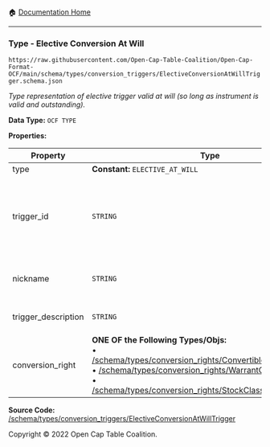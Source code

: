:house: [Documentation Home](../../../home/xudiera/code/README.md)

---

### Type - Elective Conversion At Will

`https://raw.githubusercontent.com/Open-Cap-Table-Coalition/Open-Cap-Format-OCF/main/schema/types/conversion_triggers/ElectiveConversionAtWillTrigger.schema.json`

_Type representation of elective trigger valid at will (so long as instrument is valid and outstanding)._

**Data Type:** `OCF TYPE`

**Properties:**

| Property            | Type                                                                                                                                                                                                                                                                                                                                                                                                           | Description                                                                                                                            | Required   |
| ------------------- | -------------------------------------------------------------------------------------------------------------------------------------------------------------------------------------------------------------------------------------------------------------------------------------------------------------------------------------------------------------------------------------------------------------- | -------------------------------------------------------------------------------------------------------------------------------------- | ---------- |
| type                | **Constant:** `ELECTIVE_AT_WILL`                                                                                                                                                                                                                                                                                                                                                                               | Scalar Constant                                                                                                                        | `REQUIRED` |
| trigger_id          | `STRING`                                                                                                                                                                                                                                                                                                                                                                                                       | Id for this conversion trigger, unique within list of ConversionTriggers in parent convertible issuance's `conversion_triggers` field. | `REQUIRED` |
| nickname            | `STRING`                                                                                                                                                                                                                                                                                                                                                                                                       | Human-friendly nickname to describe the conversion right                                                                               | -          |
| trigger_description | `STRING`                                                                                                                                                                                                                                                                                                                                                                                                       | Long-form description of the trigger                                                                                                   | -          |
| conversion_right    | **ONE OF the Following Types/Objs:**</br>&bull; [/schema/types/conversion_rights/ConvertibleConversionRight](../conversion_rights/ConvertibleConversionRight.md)</br>&bull; [/schema/types/conversion_rights/WarrantConversionRight](../conversion_rights/WarrantConversionRight.md)</br>&bull; [/schema/types/conversion_rights/StockClassConversionRight](../conversion_rights/StockClassConversionRight.md) | When the conditions of the trigger are met, how does the convertible convert?                                                          | `REQUIRED` |

**Source Code:** [/schema/types/conversion_triggers/ElectiveConversionAtWillTrigger](../../../../../../../../../schema/types/conversion_triggers/ElectiveConversionAtWillTrigger.schema.json)

Copyright © 2022 Open Cap Table Coalition.
